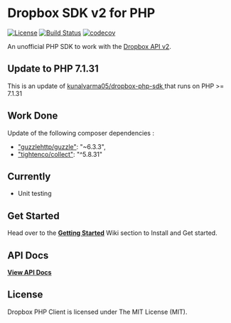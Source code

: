 Dropbox SDK v2 for PHP
======================================================
[![License](https://img.shields.io/badge/license-MIT-brightgreen.svg?style=flat-square)](https://packagist.org/packages/kunalvarma05/dropbox-php-sdk)
[![Build Status](https://travis-ci.org/KNY00/dropbox-php-sdk.svg?branch=master)](https://travis-ci.org/KNY00/dropbox-php-sdk)
[![codecov](https://codecov.io/gh/KNY00/dropbox-php-sdk/branch/master/graph/badge.svg)](https://codecov.io/gh/KNY00/dropbox-php-sdk)

An unofficial PHP SDK to work with the [Dropbox API v2](https://www.dropbox.com/developers/documentation/http/documentation).

## Update to PHP 7.1.31

This is an update of [ kunalvarma05/dropbox-php-sdk ](https://github.com/kunalvarma05/dropbox-php-sdk) that runs on PHP >= 7.1.31

## Work Done

Update of the following composer dependencies :

* ["guzzlehttp/guzzle"](https://github.com/guzzle/guzzle): "~6.3.3",
* ["tightenco/collect"](https://github.com/tightenco/collect): "^5.8.31"

## Currently
* Unit testing


## Get Started
Head over to the [**Getting Started**](https://github.com/kunalvarma05/dropbox-php-sdk/wiki/Getting-Started) Wiki section to Install and Get started.


## API Docs
[**View API Docs**](https://kunalvarma05.github.io/dropbox-php-sdk/)


## License
Dropbox PHP Client is licensed under The MIT License (MIT).
